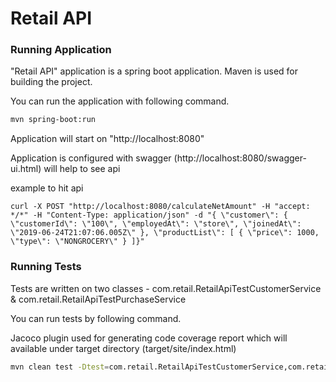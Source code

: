 # Retail API

### Running Application

"Retail API" application is a spring boot application. Maven is used for building the project. 
	
You can run the application with following command. 
	
```sh
mvn spring-boot:run
```

Application will start on "http://localhost:8080"
	
Application is configured with swagger (http://localhost:8080/swagger-ui.html) will help to see api
	
example to hit api
	
	curl -X POST "http://localhost:8080/calculateNetAmount" -H "accept: */*" -H "Content-Type: application/json" -d "{ \"customer\": { \"customerId\": \"100\", \"employedAt\": \"store\", \"joinedAt\": \"2019-06-24T21:07:06.005Z\" }, \"productList\": [ { \"price\": 1000, \"type\": \"NONGROCERY\" } ]}"

### Running Tests

Tests are written on two classes - com.retail.RetailApiTestCustomerService & com.retail.RetailApiTestPurchaseService 
	
You can run tests by following command.
	
Jacoco plugin used for generating code coverage report which will available under target directory (target/site/index.html)

```sh
mvn clean test -Dtest=com.retail.RetailApiTestCustomerService,com.retail.RetailApiTestPurchaseService
```
